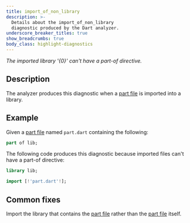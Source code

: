 ```yaml
---
title: import_of_non_library
description: >-
  Details about the import_of_non_library
  diagnostic produced by the Dart analyzer.
underscore_breaker_titles: true
show_breadcrumbs: true
body_class: highlight-diagnostics
---
```


_The imported library '{0}' can't have a part-of directive._

## Description

The analyzer produces this diagnostic when a [part file][] is imported
into a library.

## Example

Given a [part file][] named `part.dart` containing the following:

```dart
part of lib;
```

The following code produces this diagnostic because imported files can't
have a part-of directive:

```dart
library lib;

import [!'part.dart'!];
```

## Common fixes

Import the library that contains the [part file][] rather than the
[part file][] itself.

[part file]: /resources/glossary#part-file

